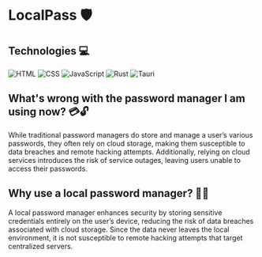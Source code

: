 # LocalPass 🛡️

## Technologies 💻
![HTML](https://img.shields.io/badge/HTML-E34F26?style=for-the-badge&logo=html5&logoColor=white) 
![CSS](https://img.shields.io/badge/CSS-663399?style=for-the-badge&logo=css&logoColor=white) 
![JavaScript](https://img.shields.io/badge/JavaScript-F7DF1E?style=for-the-badge&logo=javascript&logoColor=white) 
![Rust](https://img.shields.io/badge/Rust-000000?style=for-the-badge&logo=rust&logoColor=white) 
![Tauri](https://img.shields.io/badge/Tauri-24C8D8?style=for-the-badge&logo=tauri&logoColor=white)

## What's wrong with the password manager I am using now? 💳🔓
While traditional password managers do store and manage a user’s various passwords, they often rely on cloud storage, making them susceptible to data breaches and remote hacking attempts. Additionally, relying on cloud services introduces the risk of service outages, leaving users unable to access their passwords.

## Why use a local password manager? 🏡🔐
A local password manager enhances security by storing sensitive credentials entirely on the user’s device, reducing the risk of data breaches associated with cloud storage. Since the data never leaves the local environment, it is not susceptible to remote hacking attempts that target centralized servers.
